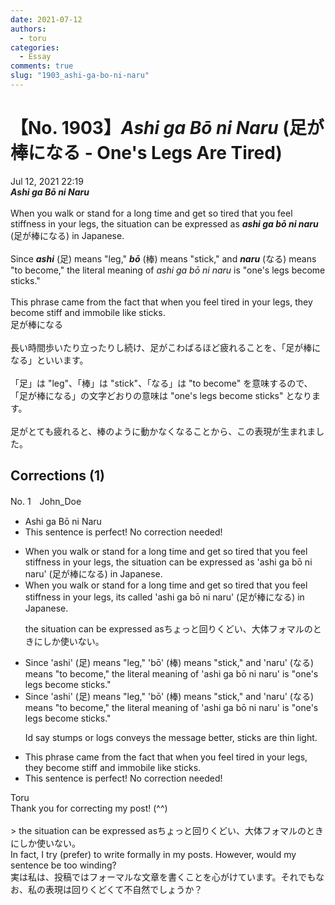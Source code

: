 ```yaml
---
date: 2021-07-12
authors:
  - toru
categories:
  - Essay
comments: true
slug: "1903_ashi-ga-bo-ni-naru"
---
```


# 【No. 1903】<strong><em>Ashi ga Bō ni Naru</strong></em> (足が棒になる - One's Legs Are Tired)
<div class="date">Jul 12, 2021 22:19</div>
<div id="post"><div id="body_show_ori">
<strong><em>Ashi ga Bō ni Naru</strong></em><br/><br/>When you walk or stand for a long time and get so tired that you feel stiffness in your legs, the situation can be expressed as <strong><em>ashi ga bō ni naru</em></strong> (足が棒になる) in Japanese.<br/><br/>Since <strong><em>ashi</em></strong> (足) means "leg," <strong><em>bō</em></strong> (棒) means "stick," and <strong><em>naru</em></strong> (なる) means "to become," the literal meaning of <em>ashi ga bō ni naru</em> is "one's legs become sticks."<br/><br/>This phrase came from the fact that when you feel tired in your legs, they become stiff and immobile like sticks.
</div></div>

<!-- more -->

<div id="post_ja"><div id="body_show_mo">
足が棒になる<br/><br/>長い時間歩いたり立ったりし続け、足がこわばるほど疲れることを、「足が棒になる」といいます。<br/><br/>「足」は "leg"、「棒」は "stick"、「なる」は "to become" を意味するので、「足が棒になる」の文字どおりの意味は "one's legs become sticks" となります。<br/><br/>足がとても疲れると、棒のように動かなくなることから、この表現が生まれました。
</div></div>

## Corrections (1)
<div id="block"><div class="first_name"> No. 1　<span class="just_name">John_Doe</span></div><div id="block2">
<ul class="correction_field">
<li class="incorrect">Ashi ga Bō ni Naru</li>
<li class="corrected perfect">This sentence is perfect! No correction needed!</li>
</ul>
<ul class="correction_field">
<li class="incorrect">When you walk or stand for a long time and get so tired that you feel stiffness in your legs, the situation can be expressed as 'ashi ga bō ni naru' (足が棒になる) in Japanese.</li>
<li class="corrected correct">
When you walk or stand for a long time and get so tired that you feel stiffness in your legs, its called 'ashi ga bō ni naru' (足が棒になる) in Japanese.
<p class="correction_comment">the situation can be expressed asちょっと回りくどい、大体フォマルのときにしか使いない。</p>
</li>
</ul>
<ul class="correction_field">
<li class="incorrect">Since 'ashi' (足) means "leg," 'bō' (棒) means "stick," and 'naru' (なる) means "to become," the literal meaning of 'ashi ga bō ni naru' is "one's legs become sticks."</li>
<li class="corrected correct">
Since 'ashi' (足) means "leg," 'bō' (棒) means "stick," and 'naru' (なる) means "to become," the literal meaning of 'ashi ga bō ni naru' is "one's legs become sticks."
<p class="correction_comment">Id say stumps or logs conveys the message better, sticks are thin light.</p>
</li>
</ul>
<ul class="correction_field">
<li class="incorrect">This phrase came from the fact that when you feel tired in your legs, they become stiff and immobile like sticks.</li>
<li class="corrected perfect">This sentence is perfect! No correction needed!</li>
</ul>
</div><div class="name"><span class="just_name">Toru</span><br>
Thank you for correcting my post! (^^)<br/><br/>&gt; the situation can be expressed asちょっと回りくどい、大体フォマルのときにしか使いない。<br/>In fact, I try (prefer) to write formally in my posts. However, would my sentence be too winding?<br/>実は私は、投稿ではフォーマルな文章を書くことを心がけています。それでもなお、私の表現は回りくどくて不自然でしょうか？
</div>
</div>
